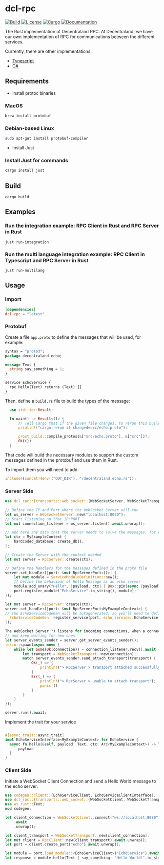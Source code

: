 # dcl-rpc

[![Build](https://github.com/decentraland/rpc-rust/workflows/Validations/badge.svg)](
<https://github.com/decentraland/rpc-rust/actions>)
[![License](https://img.shields.io/badge/license-Apache--2.0_OR_MIT-blue.svg)](
<https://github.com/decentraland/rpc-rust>)
[![Cargo](https://img.shields.io/crates/v/dcl-rpc.svg)](
<https://crates.io/crates/dcl-rpc>)
[![Documentation](https://docs.rs/dcl-rpc/badge.svg)](
<https://docs.rs/dcl-rpc>)

The Rust implementation of Decentraland RPC. At Decentraland, we have our own implementation of RPC for communications between the different services.

Currently, there are other implementations:

- [Typescript](https://github.com/decentraland/rpc)
- [C#](https://github.com/decentraland/rpc-csharp)

## Requirements

- Install protoc binaries

### MacOS

```bash
brew install protobuf
```

### Debian-based Linux

```bash
sudo apt-get install protobuf-compiler
```

- Install Just

### Install Just for commands

```bash
cargo install just
```

## Build

`cargo build`

## Examples

### Run the integration example: RPC Client in Rust and RPC Server in Rust

`just run-integration`

### Run the multi language integration example: RPC Client in Typescript and RPC Server in Rust

`just run-multilang`

## Usage

### Import

```toml
[dependencies]
dcl-rpc = "latest"
````

### Protobuf

Create a file `app.proto` to define the messages that will be used, for example:

```proto
syntax = "proto3";
package decentraland.echo;

message Text {
  string say_something = 1;
}

service EchoService {
  rpc Hello(Text) returns (Text) {}
}
```

Then, define a `build.rs` file to build the types of the message:

```rust
  use std::io::Result;

  fn main() -> Result<()> {
      // Tell Cargo that if the given file changes, to rerun this build script.
      println!("cargo:rerun-if-changed=src/echo.proto");

      prost_build::compile_protos(&["src/echo.proto"], &["src"])?;
      Ok(())
  }
```

That code will build the necessary modules to support the custom messages defined in the protobuf and use them in Rust.

To import them you will need to add:

```rust
include!(concat!(env!("OUT_DIR"), "/decentraland.echo.rs"));
```

### Server Side

```rust
use dcl_rpc::{transports::web_socket::{WebSocketServer, WebSocketTransport}, server::{RpcServer, RpcServerPort}, service_module_definition::{Definition, ServiceModuleDefinition, CommonPayload}};

// Define the IP and Port where the WebSocket Server will run
let ws_server = WebSocketServer::new("localhost:8080");
// Start listening on that IP:PORT
let mut connection_listener = ws_server.listen().await.unwrap();

// Add here any data that the server needs to solve the messages, for example db.
let ctx = MyExampleContext {
    hardcoded_database: create_db(),
};

// Create the Server with the context needed
let mut server = RpcServer::create(ctx);

// Define the handlers for the messages defined in the proto file
server.set_handler(|port: &mut RpcServerPort<()>| {
    let mut module = ServiceModuleDefinition::new();
    // Define the behaviour of Hello Message as an echo server
    module.add_unary("Hello", |payload, ctx| { Box::pin(async {payload}) });
    port.register_module("EchoService".to_string(), module);
});

let mut server = RpcServer::create(ctx);
server.set_handler(|port: &mut RpcServerPort<MyExampleContext>| {
// The EchoServiceCodeGen will be autogenerated, so you'll need to define the echo_service, which will have all the behaviors of your service. Following the example, it'll have the logic for the `hello` message.
  EchoServiceCodeGen::register_service(port, echo_service::EchoService {})
});

The WebSocket Server ?) listens for incoming connections, when a connection is established, it creates a new WebSocketTransport with that connection and attaches it to the server event sender. The loop continues to listen for incoming connections and attach transports until it is stopped.
// and keep waiting for new ones
let server_events_sender = server.get_server_events_sender();
tokio::spawn(async move {
    while let Some(Ok(connection)) = connection_listener.recv().await {
        let transport = WebSocketTransport::new(connection);
        match server_events_sender.send_attach_transport(transport) {
            Ok(_) => {
                println!("> RpcServer > transport attached successfully");
            }
            Err(_) => {
                println!("> RpcServer > unable to attach transport");
                panic!()
            }
        }
    }
});

server.run().await;
```

Implement the trait for your service

```rust

#[async_trait::async_trait]
impl EchoServiceInterface<MyExampleContext> for EchoService {
  async fn hello(&self, payload: Text, ctx: Arc<MyExampleContext>) -> Text {
      payload
  }
}
```

### Client Side

Initiate a WebSocket Client Connection and send a Hello World message to the echo server.


```rust
use codegen::client::{EchoServiceClient, EchoServiceClientInterface};
use dcl_rpc::{transports::web_socket::{WebSocketClient, WebSocketTransport}, client::RpcClient};
use ws_rust::Text;
mod codegen;

let client_connection = WebSocketClient::connect("ws://localhost:8080")
    .await
    .unwrap();

let client_transport = WebSocketTransport::new(client_connection);
let mut client = RpcClient::new(client_transport).await.unwrap();
let port = client.create_port("echo").await.unwrap();

let module = port.load_module::<EchoServiceClient>("EchoService").await.unwrap();
let response = module.hello(Text { say_something: "Hello World!".to_string()}).await;
```
